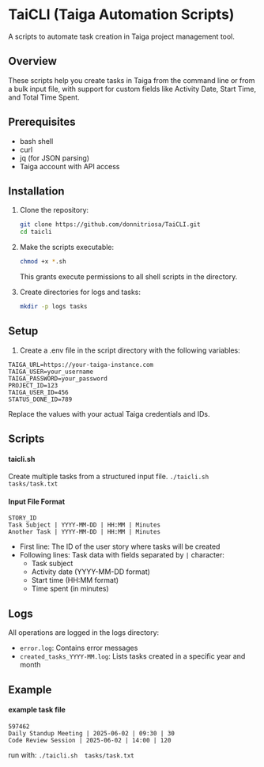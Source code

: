 # TaiCLI (Taiga Automation Scripts)
A  scripts to automate task creation in Taiga project management tool.

## Overview
These scripts help you create tasks in Taiga from the command line or from a bulk input file, with support for custom fields like Activity Date, Start Time, and Total Time Spent.

## Prerequisites
-   bash shell
-   curl
-   jq (for JSON parsing)
-   Taiga account with API access

## Installation
1. Clone the repository:
   ```bash
   git clone https://github.com/donnitriosa/TaiCLI.git
   cd taicli
   ```
2. Make the scripts executable:
   ```bash
   chmod +x *.sh
   ```
   This grants execute permissions to all shell scripts in the directory.

3. Create directories for logs and tasks:
   ```bash
   mkdir -p logs tasks
   ```

## Setup
1.  Create a  .env  file in the script directory with the following variables:
```
TAIGA_URL=https://your-taiga-instance.com
TAIGA_USER=your_username
TAIGA_PASSWORD=your_password
PROJECT_ID=123
TAIGA_USER_ID=456
STATUS_DONE_ID=789
```
Replace the values with your actual Taiga credentials and IDs.

## Scripts
#### taicli.sh
Create multiple tasks from a structured input file.
`./taicli.sh  tasks/task.txt`

#### Input File Format
```
STORY_ID
Task Subject | YYYY-MM-DD | HH:MM | Minutes
Another Task | YYYY-MM-DD | HH:MM | Minutes
```
-   First line: The ID of the user story where tasks will be created
-   Following lines: Task data with fields separated by  `|`  character:
    -   Task subject
    -   Activity date (YYYY-MM-DD format)
    -   Start time (HH:MM format)
    -   Time spent (in minutes)

## Logs
All operations are logged in the  logs  directory:
-   `error.log`: Contains error messages
-   `created_tasks_YYYY-MM.log`: Lists tasks created in a specific year and month

## Example   
#### example task file
```
597462
Daily Standup Meeting | 2025-06-02 | 09:30 | 30
Code Review Session | 2025-06-02 | 14:00 | 120
```
run with:
`./taicli.sh  tasks/task.txt`